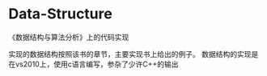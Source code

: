 # Data-Structure
《数据结构与算法分析》上的代码实现

实现的数据结构按照该书的章节，主要实现书上给出的例子。
数据结构的实现是在vs2010上，使用c语言编写，参杂了少许C++的输出
